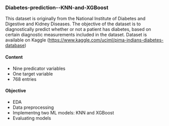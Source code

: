 ### Diabetes-prediction--KNN-and-XGBoost

This dataset is originally from the National Institute of Diabetes and Digestive and Kidney Diseases. The objective of the dataset is to diagnostically predict whether or not a patient has diabetes, based on certain diagnostic measurements included in the dataset. Dataset is available on  Kaggle (https://www.kaggle.com/uciml/pima-indians-diabetes-database)

#### Content
- Nine predicator variables
- One target variable
- 768 entries
 
 #### Objective
 - EDA
 - Data preprocessing
 - Implementng two ML models: KNN and XGBoost
 - Evaluating models
